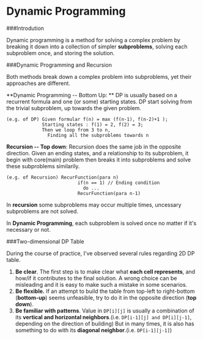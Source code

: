 # Dynamic Programming



###Introdution

Dynamic programming is a method for solving a complex problem by breaking it down into a collection of simpler **subproblems**, solving each subproblem once, and storing the solution.


###Dynamic Programming and Recursion

Both methods break down a complex problem into subproblems, yet their approaches are different.

**Dynamic Programming -- Bottom Up: ** DP is usually based on a recurrent formula and one (or some) starting states. DP start solving from the trivial subproblem, up towards the given problem.
```
(e.g. of DP) Given formular f(n) = max (f(n-1), f(n-2)+1 );
             Starting states : f(1) = 2, f(2) = 3;     
             Then we loop from 3 to n, 
               Finding all the subproblems towards n 
```

**Recursion -- Top down**: Recursion does the same job in the opposite direction. Given an ending states, and a relationship to its subproblem, it begin with core(main) problem then breaks it into subproblems and solve these subproblems similarily.

```
(e.g. of Recursion) RecurFunction(para n)
                          if(n == 1) // Ending condition
                            do ...
                          RecurFunction(para n-1) 
```

In **recursion** some subproblems may occur multiple times, uncessary subproblems are not solved.

In **Dynamic Programming**, each subproblem is solved once no matter if it's necessary or not.


###Two-dimensional DP Table

During the course of practice, I've observed several rules regarding 2D DP table. 

1. **Be clear**. The first step is to make clear what **each cell represents**, and how/if it contributes to the final solution. A wrong choice can be misleading and it is easy to make such a mistake in some scenarios.
2. **Be flexible.** If an attempt to build the table from top-left to right-bottom (**bottom-up**) seems unfeasible, try to do it in the opposite direction (**top down**). 
3. **Be familiar with patterns**. Value in ```DP[i][j]``` is usually a combination of its **vertical and horizontal neighbors**.(i.e. ```DP[i-1][j] and DP[i][j-1]```, depending on the direction of building) 
But in many times, it is also has something to do with its **diagonal neighbor**.(i.e. ```DP[i-1][j-1]```)

